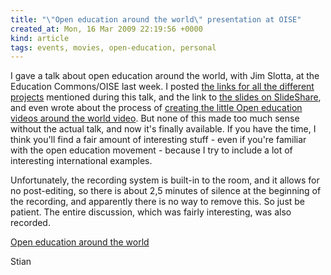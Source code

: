 ```yaml
---
title: "\"Open education around the world\" presentation at OISE"
created_at: Mon, 16 Mar 2009 22:19:56 +0000
kind: article
tags: events, movies, open-education, personal
---
```


I gave a talk about open education around the world, with Jim Slotta, at
the Education Commons/OISE last week. I posted [the links for all the
different
projects](http://reganmian.net/blog/2009/03/12/links-from-the-talk-open-education-around-the-world/)
mentioned during this talk, and the link to [the slides on
SlideShare](http://www.slideshare.net/houshuang/open-education-around-the-world),
and even wrote about the process of [creating the little Open education
videos around the world
video](http://reganmian.net/blog/2009/03/16/open-education-videos-around-the-world-the-making-of/).
But none of this made too much sense without the actual talk, and now
it's finally available. If you have the time, I think you'll find a fair
amount of interesting stuff - even if you're familiar with the open
education movement - because I try to include a lot of interesting
international examples.

Unfortunately, the recording system is built-in to the room, and it
allows for no post-editing, so there is about 2,5 minutes of silence at
the beginning of the recording, and apparently there is no way to remove
this. So just be patient. The entire discussion, which was fairly
interesting, was also recorded.

[Open education around the
world](http://142.150.98.64/OISE/20090312-100421-1/rnh.htm)

Stian
